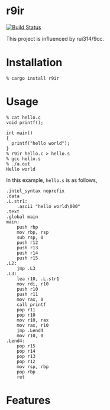 # r9ir

[![Build Status](https://travis-ci.org/kawakami-o3/r9ir.svg?branch=master)](https://travis-ci.org/kawakami-o3/r9ir)


This project is influenced by rui314/9cc.

# Installation

```
% cargo install r9ir
```

# Usage

```
% cat hello.c
void printf();

int main()
{
  printf("hello world");
}
% r9ir hello.c > hello.s
% gcc hello.s
% ./a.out
Hello world
```

In this example, `hello.s` is as follows,

```
.intel_syntax noprefix
.data
.L.str1:
	.ascii "hello world\000"
.text
.global main
main:
	push rbp
	mov rbp, rsp
	sub rsp, 0
	push r12
	push r13
	push r14
	push r15
.L2:
	jmp .L3
.L3:
	lea r10, .L.str1
	mov rdi, r10
	push r10
	push r11
	mov rax, 0
	call printf
	pop r11
	pop r10
	mov r10, rax
	mov rax, r10
	jmp .Lend4
	mov r10, 0
.Lend4:
	pop r15
	pop r14
	pop r13
	pop r12
	mov rsp, rbp
	pop rbp
	ret
```


# Features

